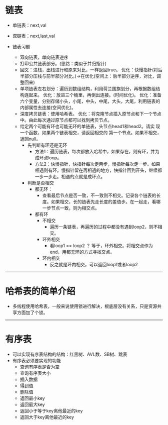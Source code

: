 # 链表

- 单链表：next,val
- 双链表：next,last,val

- 链表习题
    + 双向链表，单向链表逆序
    + 打印公共链表部分。(思路：类似于并归指针)
    + 回文：进栈，出栈进行和原来对比，一样返回true。 优化：快慢指针(将后半部分压栈与前半部分对比。)->在优化(空间上：后半部分逆序，对比，调整回来)
    + 单项链表左右划分：遍历到数组结构，利用荷兰国旗划分，再根据数组结构连起来。  优化：放进三个桶里，再倒出连接。(时间优化)。 优化：准备六个变量，分别存储小头，小尾，中头，中尾，大头，大尾，利用链表的内部属性去连接(空间优化)。
    + 深度拷贝链表：使用哈希表。 优化：将克隆节点插入原节点和下一个节点中。由此每次通过原节点都可以找到拷贝节点。
    + 给定两个可能有环也可能无环的单链表，头节点head1和head2。请实 现一个函数，如果两个链表相交，请返回相交的 第一个节点。如果不相交，返回null。 
        * 先判断有环还是无环
            - 方法1：遍历链表，每次都放入哈希中，如果存在，则有环，并为成环点loop。
            - 方法2：快慢指针，快指针每次走两步，慢指针每次走一步。如果相遇则有环。慢指针留在再相遇的地方，快指针回到开头，继续都一步一步走。相遇的点就是成环点。
        * 判断是否相交
            - 都无环：
                + 查看最后节点是否一致，不一致则不相交。记录各个链表的长度。如果相交，长的链表先走长度的差值步。在一起走，看哪一步节点一致，则为相交点。
            - 都有环
                + 不相交
                    * 遍历一条链表，再遍历的过程中都没有遇到loop2，则不相交。
                + 环外相交
                    * 看loop1 == loop2 ？ 等于，环外相交。将相交点作为end，用都无环的方式寻找交点。
                + 环内相交
                    * 反之就是环内相交，可以返回loop1或者loop2

---
# 哈希表的简单介绍

- 多线程使用哈希表，一般来说使用锁进行解决，根底层没有关系，只是资源共享方面加了个锁。


---
# 有序表

- 可以实现有序表结构的结构：红黑树、AVL数、SB树、跳表
- 有序表必须要实现的功能
    + 查询有序表是否为空
    + 查询有序表大小
    + 插入数据
    + 得到值
    + 删除值
    + 返回最小key
    + 返回最大key
    + 返回小于等于key离他最近的key
    + 返回大于key离他最近的key